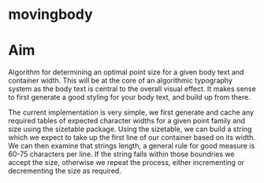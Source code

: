 # movingbody

# Aim

Algorithm for determining an optimal point size for a given body text and container width. This will be at the core of an algorithmic typography system as the body text is central to the overall visual effect. It makes sense to first generate a good styling for your body text, and build up from there.

The current implementation is very simple, we first generate and cache any required tables of expected character widths for a given point family and size using the sizetable package. Using the sizetable, we can build a string which we expect to take up the first line of our container based on its width. We can then examine that strings length, a general rule for good measure is 60-75 characters per line. If the string falls within those boundries we accept the size, otherwise we repeat the process, either incrementing or decrementing the size as required.
